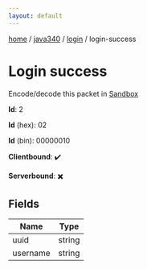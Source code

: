 ```yaml
---
layout: default
---
```


[home](/)  /  [java340](/protocol/java340)  /  [login](/protocol/java340/login)  /  login-success

# Login success

Encode/decode this packet in [Sandbox](../../../sandbox/java340#Login.LoginSuccess)

**Id**: 2

**Id** (hex): 02

**Id** (bin): 00000010

**Clientbound**: ✔️

**Serverbound**: ✖️

## Fields

Name | Type
---|---
uuid | string
username | string
